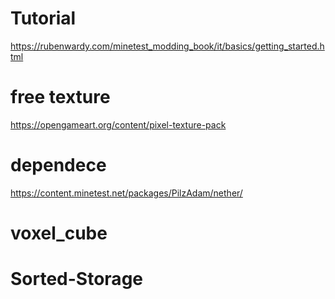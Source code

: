 # Tutorial
https://rubenwardy.com/minetest_modding_book/it/basics/getting_started.html

# free texture
https://opengameart.org/content/pixel-texture-pack


# dependece
https://content.minetest.net/packages/PilzAdam/nether/


# voxel_cube
# Sorted-Storage
